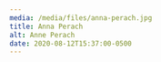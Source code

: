 ```yaml
---
media: /media/files/anna-perach.jpg
title: Anna Perach
alt: Anne Perach
date: 2020-08-12T15:37:00-0500
---
```

